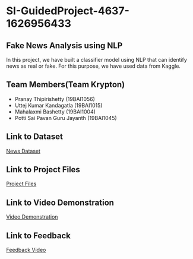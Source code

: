 # SI-GuidedProject-4637-1626956433

## Fake News Analysis using NLP

In this project, we have built a classifier model using NLP that can identify news as real or fake. For this purpose, we have used data from Kaggle.

## Team Members(Team Krypton)

- Pranay Thipirishetty (19BAI1056)
- Uttej Kumar Kandagatla (19BAI1015)
- Mahalaxmi Bashetty (19BAI1004)
- Potti Sai Pavan Guru Jayanth (19BAI1045)


## Link to Dataset
[News Dataset](https://drive.google.com/file/d/1mqEpnZho-oUhSsgBnE0fwPsaogkNzKqd/view?usp=sharing)

## Link to Project Files
[Project Files](https://drive.google.com/drive/folders/1Yua4Z0VK3XAGV1hLt-iUR1B26FFuwn8a?usp=sharing)

## Link to Video Demonstration
[Video Demonstration](https://drive.google.com/file/d/15DJ2-z4iV9kD1CAWScqFFdn3UvY8vw2i/view?usp=sharing)

## Link to Feedback
[Feedback Video](https://drive.google.com/file/d/1sjbGHkQInZ7j7jPZzkmI6sDZ6KTL9qhr/view?usp=sharing)
